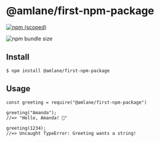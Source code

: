 # @amlane/first-npm-package

[![npm (scoped)](https://img.shields.io/npm/v/@amlane/first-npm-package.svg)](https://github.com/amlane/first-npm-package)

![npm bundle size](https://img.shields.io/bundlephobia/min/@amlane/first-npm-package?label=minified%20size)

## Install

```
$ npm install @amlane/first-npm-package
```

## Usage

```
const greeting = require("@amlane/first-npm-package")

greeting("Amanda");
//=> "Hello, Amanda! 🌷"

greeting(1234);
//=> Uncaught TypeError: Greeting wants a string!
```

